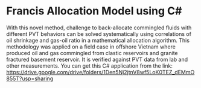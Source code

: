 # Francis Allocation Model using C#
With this novel method, challenge to back-allocate commingled fluids with different PVT behaviors can be solved systematically using correlations of oil shrinkage and gas-oil ratio in a mathematical allocation algorithm. This methodology was applied on a field case in offshore Vietnam where produced oil and gas commingled from clastic reservoirs and granite fractured basement reservoir. It is verified against PVT data from lab and other measurements.
You can get this C# application from the link: https://drive.google.com/drive/folders/1Den5Nj2jtnV8wf5LoK0TEZ_dEMmO855T?usp=sharing
